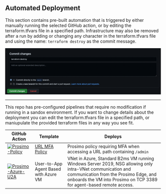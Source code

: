 ## Automated Deployment

This section contains pre-built automation that is triggered by either manually running the selected GitHub action, or by editing the terraform.tfvars file in a specified path. Infrastructure may also be removed after a run by adding or changing any character in the terraform.tfvars file and using the name: `terraform destroy` as the commit message.

<img src="../Assets/Images/commit-tf-destroy.png">

---

This repo has pre-configured pipelines that require no modification if running in a sandox environment. If you want to change details about the deployment you can edit the terraform.tfvars file in a specified path, or maniupulate the provided terraform files in any way you see fit.

| GitHub Action | Template | Deploys | 
| ------------- | ------------- | ------------- |
| [![Prosimo-Policy](https://github.com/prosimo-io/prosimo-poc/actions/workflows/prosimo-url-mfa-policy.yml/badge.svg)](https://github.com/prosimo-io/prosimo-poc/actions/workflows/prosimo-url-mfa-policy.yml) | [URL MFA Policy](Policy-URL-MFA/) | Prosimo policy requiring MFA when accessing a URL path containing `/admin` |
| [![Prosimo-Azure-U2A](https://github.com/prosimo-io/prosimo-poc/actions/workflows/prosimo-u2a-azurevm.yml/badge.svg)](https://github.com/prosimo-io/prosimo-poc/actions/workflows/prosimo-u2a-azurevm.yml) | User-to-App Agent Based with Azure VM  | VNet in Azure, Standard B2ms VM running Windows Server 2019, NSG allowing only intra-VNet communication and communication from the Prosimo Edge, and onboards the VM into Prosimo on TCP 3389 for agent-based remote access. |
